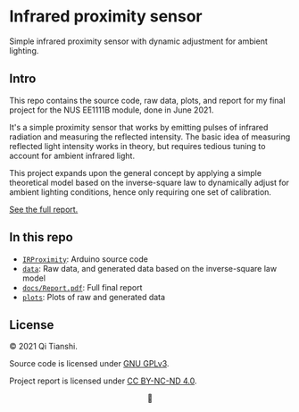 # Infrared proximity sensor
Simple infrared proximity sensor with dynamic adjustment for ambient lighting.

## Intro
This repo contains the source code, raw data, plots, and report for my final project for the NUS EE1111B module, done in June 2021.

It's a simple proximity sensor that works by emitting pulses of infrared radiation and measuring the reflected intensity. The basic idea of measuring reflected light intensity works in theory, but requires tedious tuning to account for ambient infrared light.

This project expands upon the general concept by applying a simple theoretical model based on the inverse-square law to dynamically adjust for ambient lighting conditions, hence only requiring one set of calibration.

[See the full report.](https://github.com/qitianshi/IR-proximity/raw/main/docs/Report.pdf)

## In this repo
- [`IRProximity`](./IRProximity): Arduino source code
- [`data`](./data): Raw data, and generated data based on the inverse-square law model
- [`docs/Report.pdf`](https://github.com/qitianshi/IR-proximity/raw/main/docs/Report.pdf): Full final report
- [`plots`](./plots): Plots of raw and generated data

## License
© 2021 Qi Tianshi.

Source code is licensed under [GNU GPLv3](./LICENSE).

Project report is licensed under [CC BY-NC-ND 4.0](https://creativecommons.org/licenses/by-nc-nd/4.0/).

<p align="center">📏</p>
